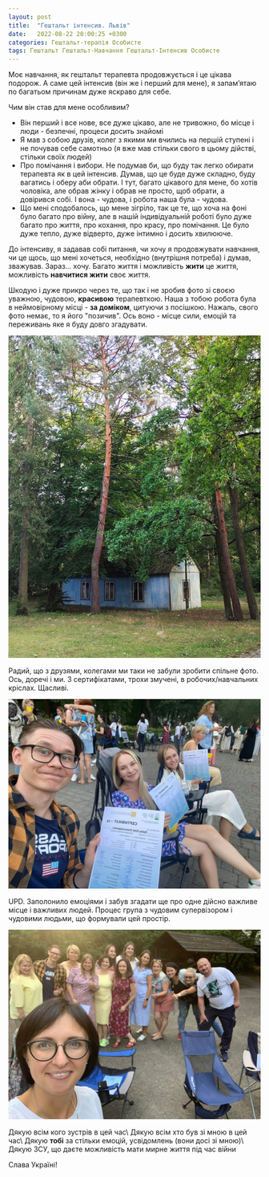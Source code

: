 ```yaml
---
layout: post
title:  "Гештальт інтенсив. Львів"
date:   2022-08-22 20:00:25 +0300
categories: Гештальт-терапія Особисте
tags: Гештальт Гештальт-Навчання Гештальт-Інтенсив Особисте
---
```

Моє навчання, як гештальт терапевта продовжується і це цікава подорож. А саме цей інтенсив (він же і перший для мене), я запамʼятаю по багатьом причинам дуже яскраво для себе.

Чим він став для мене особливим?

- Він перший і все нове, все дуже цікаво, але не тривожно, бо місце і люди - безпечні, процеси досить знайомі
- Я мав з собою друзів, колег з якими ми вчились на першій ступені і не почував себе самотньо (я вже мав стільки свого в цьому дійстві, стільки своїх людей)
- Про помічання і вибори. Не подумав би, що буду так легко обирати терапевта як в цей інтенсив. Думав, що це буде дуже складно, буду вагатись і оберу аби обрати. І тут, багато цікавого для мене, бо хотів чоловіка, але обрав жінку і обрав не просто, щоб обрати, а довірився собі. І вона - чудова, і робота наша була - чудова.
- Що мені сподобалось, що мене зігріло, так це те, що хоча на фоні було багато про війну, але в нашій індивідуальній роботі було дуже багато про життя, про кохання, про красу, про помічання. Це було дуже тепло, дуже відверто, дуже інтимно і досить хвилююче.

До інтенсиву, я задавав собі питання, чи хочу я продовжувати навчання, чи це щось, що мені хочеться, необхідно (внутрішня потреба) і думав, зважував. Зараз... хочу. Багато життя і можливість **жити** це життя, можливість **навчитися жити** своє життя.

Шкодую і дуже прикро через те, що так і не зробив фото зі своєю уважною, чудовою, **красивою** терапевткою. Наша з тобою робота була в неймовірному місці - **за доміком**, цитуючи з посішкою. Нажаль, свого фото немає, то я його "позичив". Ось воно - місце сили, емоцій та переживань яке я буду довго згадувати.

![За доміком на інтенсиві](/assets/2022-08-22/301390808_5627784793931400_2277299314501361036_n.jpg)

Радий, що з друзями, колегами ми таки не забули зробити спільне фото. Ось, доречі і ми. З сертифікатами, трохи змучені, в робочих/навчальних кріслах. Щасливі.

![Я і мої колеги на гештальт інтенсиві, 2022 рік, Львів](/assets/2022-08-22/2022-08-22-06.52.44.jpg)

UPD. Заполонило емоціями і забув згадати ще про одне дійсно важливе місце і важливих людей. Процес група з чудовим супервізором і чудовими людьми, що формували цей простір.

![Гештальт інтенсив Львів 2022, процес група](/assets/2022-08-22/300174593_5582455238463929_1058241929114462581_n.jpg)

Дякую всім кого зустрів в цей час\\
Дякую всім хто був зі мною в цей час\\
Дякую **тобі** за стільки емоцій, усвідомлень (вони досі зі мною)\\
Дякую ЗСУ, що даєте можливість мати мирне життя під час війни

Слава Україні!